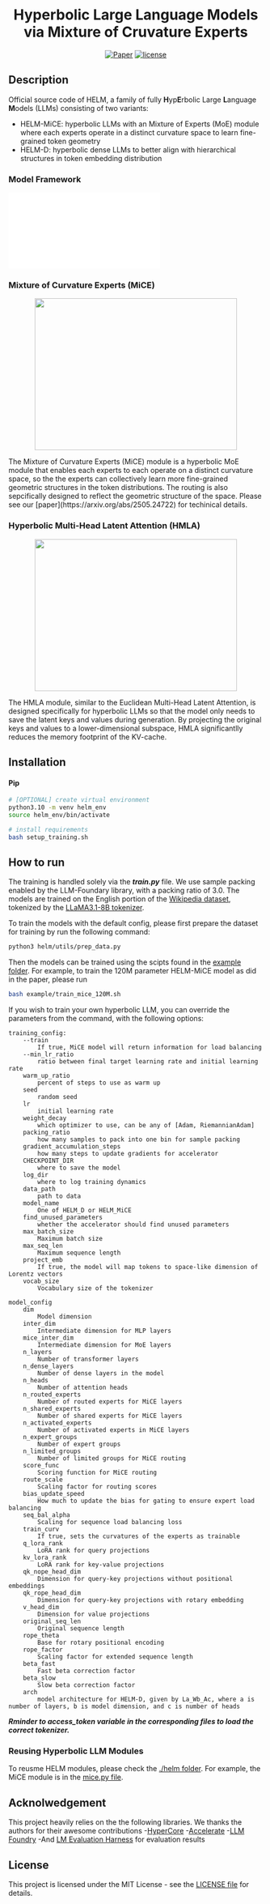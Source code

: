 <div align="center">

# Hyperbolic Large Language Models via Mixture of Cruvature Experts

[![Paper](http://img.shields.io/badge/paper-arxiv.2505.24722-B31B1B.svg)](https://arxiv.org/abs/2505.24722)
[![license](https://img.shields.io/badge/License-MIT-green.svg?labelColor=gray)](./LICENSE)
<!-- [![Conference](http://img.shields.io/badge/AnyConference-year-4b44ce.svg)](https://papers.nips.cc/paper/2020) -->
</div>

## Description

Official source code of HELM, a family of fully **H**yp**E**rbolic Large **L**anguage **M**odels (LLMs) consisting of two variants:
- HELM-MiCE: hyperbolic LLMs with an Mixture of Experts (MoE) module where each experts operate in a distinct curvature space to learn fine-grained token geometry
- HELM-D: hyperbolic dense LLMs to better align with hierarchical structures in token embedding distribution
### Model Framework
![Model Architecture](figure/helm.pdf)

### Mixture of Curvature Experts (MiCE)
<p align="center">
<img src="figure/MiCE.jpg" width="400" height="300"/>
<p>
The Mixture of Curvature Experts (MiCE) module is a hyperbolic MoE module that enables each experts to each operate on a distinct curvature space, so the the experts can collectively learn more fine-grained geometric structures in the token distributions. The routing is also sepcifically designed to reflect the geometric structure of the space. Please see our [paper](https://arxiv.org/abs/2505.24722) for techinical details.

### Hyperbolic Multi-Head Latent Attention (HMLA)
<p align="center">
<img src="figure/HMLA.jpg" width="400" height="300"/>
<p>
The HMLA module, similar to the Euclidean Multi-Head Latent Attention, is designed specifically for hyperbolic LLMs so that the model only needs to save the latent keys and values during generation. By projecting the original keys and values to a lower-dimensional subspace, HMLA significantlly reduces the memory footprint of the KV-cache.

## Installation

#### Pip

```bash
# [OPTIONAL] create virtual environment
python3.10 -m venv helm_env
source helm_env/bin/activate

# install requirements
bash setup_training.sh
```

## How to run
The training is handled solely via the ***train.py*** file. We use sample packing enabled by the LLM-Foundary library, with a packing ratio of 3.0. The models are trained on the English portion of the [Wikipedia dataset](https://huggingface.co/datasets/wikimedia/wikipedia), tokenized by the [LLaMA3.1-8B tokenizer](https://huggingface.co/meta-llama/Llama-3.1-8B).

To train the models with the default config, please first prepare the dataset for training by run the following command:

```bash
python3 helm/utils/prep_data.py
```

Then the models can be trained using the scipts found in the [example folder](./example). For example, to train the 120M parameter HELM-MiCE model as did in the paper, please run 

```bash
bash example/train_mice_120M.sh
```

If you wish to train your own hyperbolic LLM, you can override the parameters from the command, with the following options:
```
training_config: 
    --train 
        If true, MiCE model will return information for load balancing
    --min_lr_ratio
        ratio between final target learning rate and initial learning rate
    warm_up_ratio
        percent of steps to use as warm up
    seed 
        random seed
    lr
        initial learning rate
    weight_decay
        which optimizer to use, can be any of [Adam, RiemannianAdam]
    packing_ratio
        how many samples to pack into one bin for sample packing
    gradient_accumulation_steps
        how many steps to update gradients for accelerator
    CHECKPOINT_DIR
        where to save the model
    log_dir
        where to log training dynamics
    data_path
        path to data
    model_name
        One of HELM_D or HELM_MiCE
    find_unused_parameters
        whether the accelerator should find unused parameters
    max_batch_size
        Maximum batch size
    max_seq_len
        Maximum sequence length
    project_emb
        If true, the model will map tokens to space-like dimension of Lorentz vectors
    vocab_size
        Vocabulary size of the tokenizer

model_config
    dim
        Model dimension
    inter_dim
        Intermediate dimension for MLP layers
    mice_inter_dim
        Intermediate dimension for MoE layers
    n_layers
        Number of transformer layers
    n_dense_layers
        Number of dense layers in the model
    n_heads
        Number of attention heads
    n_routed_experts
        Number of routed experts for MiCE layers
    n_shared_experts
        Number of shared experts for MiCE layers
    n_activated_experts
        Number of activated experts in MiCE layers
    n_expert_groups
        Number of expert groups
    n_limited_groups
        Number of limited groups for MiCE routing
    score_func
        Scoring function for MiCE routing
    route_scale
        Scaling factor for routing scores
    bias_update_speed
        How much to update the bias for gating to ensure expert load balancing
    seq_bal_alpha
        Scaling for sequence load balancing loss
    train_curv
        If true, sets the curvatures of the experts as trainable
    q_lora_rank
        LoRA rank for query projections
    kv_lora_rank
        LoRA rank for key-value projections
    qk_nope_head_dim
        Dimension for query-key projections without positional embeddings
    qk_rope_head_dim
        Dimension for query-key projections with rotary embedding
    v_head_dim
        Dimension for value projections
    original_seq_len
        Original sequence length
    rope_theta
        Base for rotary positional encoding
    rope_factor
        Scaling factor for extended sequence length
    beta_fast
        Fast beta correction factor
    beta_slow
        Slow beta correction factor
    arch
        model architecture for HELM-D, given by La_Wb_Ac, where a is number of layers, b is model dimension, and c is number of heads
```

***Rminder to ***access_token*** variable in the corresponding files to load the correct tokenizer.***

### Reusing Hyperbolic LLM Modules
To reusme HELM modules, please check the [./helm folder](./helm). For example, the MiCE module is in the [mice.py file](./helm/modules/mice.py).

## Acknolwedgement
This project heavily relies on the the following libraries. We thanks the authors for their awesome contributions
-[HyperCore](https://github.com/Graph-and-Geometric-Learning/HyperCore)
-[Accelerate](https://github.com/huggingface/accelerate)
-[LLM Foundry](https://github.com/mosaicml/llm-foundry)
-And [LM Evaluation Harness](https://github.com/EleutherAI/lm-evaluation-harness) for evaluation results

## License
This project is licensed under the MIT License - see the [LICENSE file](./LICENSE) for details.
